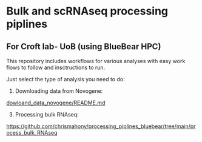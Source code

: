 # Bulk and scRNAseq processing piplines


## For Croft lab- UoB (using BlueBear HPC)

This repository includes workflows for various analyses with easy work flows to follow and insctructions to run.

Just select the type of analysis you need to do:



1. Downloading data from Novogene:

[dowloand_data_novogene/README.md](https://github.com/chrismahony/processing_piplines_bluebear/tree/main/dowloand_data_novogene)


3. Processing bulk RNAseq:

https://github.com/chrismahony/processing_piplines_bluebear/tree/main/process_bulk_RNAseq
